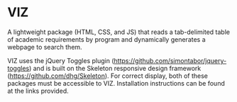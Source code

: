 # VIZ
A lightweight package (HTML, CSS, and JS) that reads a tab-delimited table of academic requirements by program and dynamically generates a webpage to search them.

VIZ uses the jQuery Toggles plugin (https://github.com/simontabor/jquery-toggles) and is built on the Skeleton responsive design framework (https://github.com/dhg/Skeleton). For correct display, both of these packages must be accessible to VIZ. Installation instructions can be found at the links provided.

